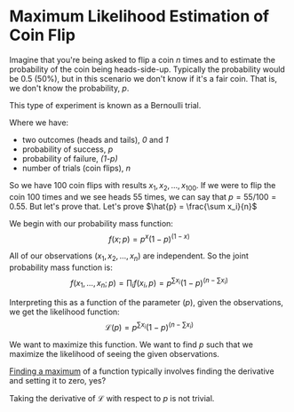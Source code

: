 # Maximum Likelihood Estimation of Coin Flip

Imagine that you're being asked to flip a coin *n* times and to estimate the probability of the coin being heads-side-up. Typically the probability would be 0.5 (50%), but in this scenario we don't know if it's a fair coin.
That is, we don't know the probability, *p*.

This type of experiment is known as a Bernoulli trial. 

Where we have:
- two outcomes (heads and tails), *0* and *1* 
- probability of success, *p*
- probability of failure, *(1-p)*
- number of trials (coin flips), *n*

So we have 100 coin flips with results $x_1, x_2, ..., x_{100}$. If we were to flip the coin 100 times and we see heads 55 times, we can say that $p = 55/100 = 0.55$.
But let's prove that. Let's prove $\hat{p} = \frac{\sum x_i}{n}$


We begin with our probability mass function: $$f(x;p) = p^x(1-p)^{(1-x)}$$

All of our observations ($x_1, x_2, ..., x_n$) are independent. So the joint probability mass function is:
$$f(x_1, ..., x_n;p) = \prod_i f(x_i, p) = p^{\sum x_i}(1-p)^{(n-\sum x_i)}$$

Interpreting this as a function of the parameter ($p$), given the observations,
we get the likelihood function:
$$\mathcal{L}(p) = p^{\sum x_i}(1-p)^{(n-\sum x_i)}$$

We want to maximize this function. We want to find $p$ such that we maximize the likelihood of seeing the given observations.

[Finding a maximum](http://clas.sa.ucsb.edu/staff/lee/Max%20and%20Min's.htm) of a function typically involves finding the derivative and setting it to zero, yes?

Taking the derivative of $\mathcal{L}$ with respect to $p$ is not trivial.
